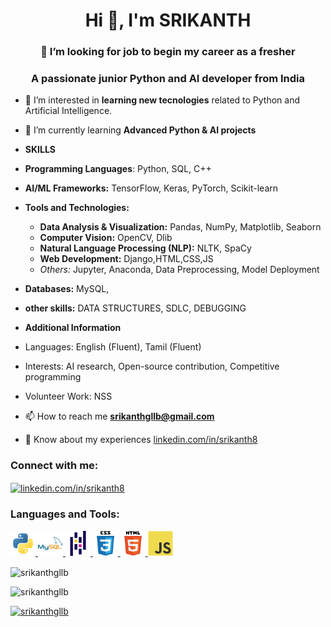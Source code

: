 <h1 align="center">Hi 👋, I'm SRIKANTH</h1>
<h3 align="center">👯 I’m looking for job to begin my career as a fresher</h3>
<h3 align="center">A passionate junior Python and AI developer from India</h3>

- 👀 I’m interested in **learning new tecnologies**
related to Python and Artificial Intelligence.
- 🌱 I’m currently learning **Advanced Python & AI projects**
  
- **SKILLS**
- **Programming Languages**: Python, SQL, C++
- **AI/ML Frameworks:** TensorFlow, Keras, PyTorch, Scikit-learn
- **Tools and Technologies:**
  - **Data Analysis & Visualization:** Pandas, NumPy, Matplotlib, Seaborn
  - **Computer Vision:** OpenCV, Dlib
  - **Natural Language Processing (NLP):** NLTK, SpaCy
  - **Web Development:** Django,HTML,CSS,JS 
  - *Others:* Jupyter, Anaconda, Data Preprocessing, Model Deployment

- **Databases:** MySQL,
- **other skills:** DATA STRUCTURES, SDLC, DEBUGGING
   
- **Additional Information**
- Languages: English (Fluent), Tamil (Fluent)
- Interests: AI research, Open-source contribution, Competitive programming
- Volunteer Work: NSS




- 📫 How to reach me **srikanthgllb@gmail.com**

- 📄 Know about my experiences [linkedin.com/in/srikanth8](linkedin.com/in/srikanth8)

<h3 align="left">Connect with me:</h3>
<p align="left">
<a href="https://linkedin.com/in/linkedin.com/in/srikanth8" target="blank"><img align="center" src="https://raw.githubusercontent.com/rahuldkjain/github-profile-readme-generator/master/src/images/icons/Social/linked-in-alt.svg" alt="linkedin.com/in/srikanth8" height="30" width="40" /></a>
</p>

<h3 align="left">Languages and Tools:</h3>
<p align="left"> <a href="https://www.python.org" target="_blank" rel="noreferrer"> <img src="https://raw.githubusercontent.com/devicons/devicon/master/icons/python/python-original.svg" alt="python" width="40" height="40"/> </a> <a href="https://www.mysql.com/" target="_blank" rel="noreferrer"> <img src="https://raw.githubusercontent.com/devicons/devicon/master/icons/mysql/mysql-original-wordmark.svg" alt="mysql" width="40" height="40"/> </a>  <a href="https://pandas.pydata.org/" target="_blank" rel="noreferrer"> <img src="https://raw.githubusercontent.com/devicons/devicon/2ae2a900d2f041da66e950e4d48052658d850630/icons/pandas/pandas-original.svg" alt="pandas" width="40" height="40"/> </a> <a href="https://www.w3schools.com/css/" target="_blank" rel="noreferrer"> <img src="https://raw.githubusercontent.com/devicons/devicon/master/icons/css3/css3-original-wordmark.svg" alt="css3" width="40" height="40"/> </a> <a href="https://www.w3.org/html/" target="_blank" rel="noreferrer"> <img src="https://raw.githubusercontent.com/devicons/devicon/master/icons/html5/html5-original-wordmark.svg" alt="html5" width="40" height="40"/> </a> <a href="https://developer.mozilla.org/en-US/docs/Web/JavaScript" target="_blank" rel="noreferrer"> <img src="https://raw.githubusercontent.com/devicons/devicon/master/icons/javascript/javascript-original.svg" alt="javascript" width="40" height="40"/> </a> </p>

<p><img align="center" src="https://github-readme-stats.vercel.app/api/top-langs?username=srikanthgllb&show_icons=true&locale=en&layout=compact" alt="srikanthgllb" /></p>

<p align="left"> <img src="https://komarev.com/ghpvc/?username=srikanthgllb&label=Profile%20views&color=0e75b6&style=flat" alt="srikanthgllb" /> </p>

<p align="left"> <a href="https://github.com/ryo-ma/github-profile-trophy"><img src="https://github-profile-trophy.vercel.app/?username=srikanthgllb" alt="srikanthgllb" /></a> </p>

